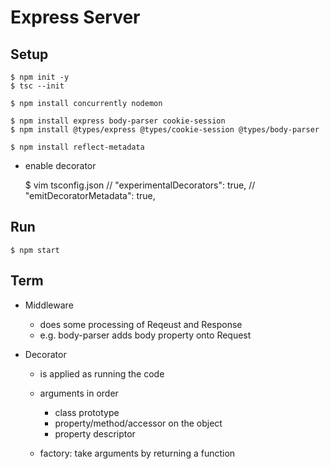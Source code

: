 # Express Server

## Setup

    $ npm init -y
    $ tsc --init

    $ npm install concurrently nodemon

    $ npm install express body-parser cookie-session
    $ npm install @types/express @types/cookie-session @types/body-parser

    $ npm install reflect-metadata

- enable decorator

  $ vim tsconfig.json
  // "experimentalDecorators": true,
  // "emitDecoratorMetadata": true,

## Run

    $ npm start

## Term

- Middleware
  - does some processing of Reqeust and Response
  - e.g. body-parser adds body property onto Request
- Decorator

  - is applied as running the code
  - arguments in order

    - class prototype
    - property/method/accessor on the object
    - property descriptor

  - factory: take arguments by returning a function
